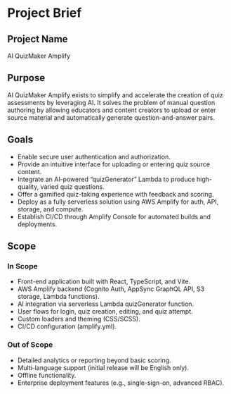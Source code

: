 # Project Brief

## Project Name

AI QuizMaker Amplify

## Purpose

AI QuizMaker Amplify exists to simplify and accelerate the creation of quiz assessments by leveraging AI. It solves the problem of manual question authoring by allowing educators and content creators to upload or enter source material and automatically generate question-and-answer pairs.

## Goals

- Enable secure user authentication and authorization.
- Provide an intuitive interface for uploading or entering quiz source content.
- Integrate an AI-powered “quizGenerator” Lambda to produce high-quality, varied quiz questions.
- Offer a gamified quiz-taking experience with feedback and scoring.
- Deploy as a fully serverless solution using AWS Amplify for auth, API, storage, and compute.
- Establish CI/CD through Amplify Console for automated builds and deployments.

## Scope

### In Scope

- Front-end application built with React, TypeScript, and Vite.
- AWS Amplify backend (Cognito Auth, AppSync GraphQL API, S3 storage, Lambda functions).
- AI integration via serverless Lambda quizGenerator function.
- User flows for login, quiz creation, editing, and quiz attempt.
- Custom loaders and theming (CSS/SCSS).
- CI/CD configuration (amplify.yml).

### Out of Scope

- Detailed analytics or reporting beyond basic scoring.
- Multi-language support (initial release will be English only).
- Offline functionality.
- Enterprise deployment features (e.g., single-sign-on, advanced RBAC).
